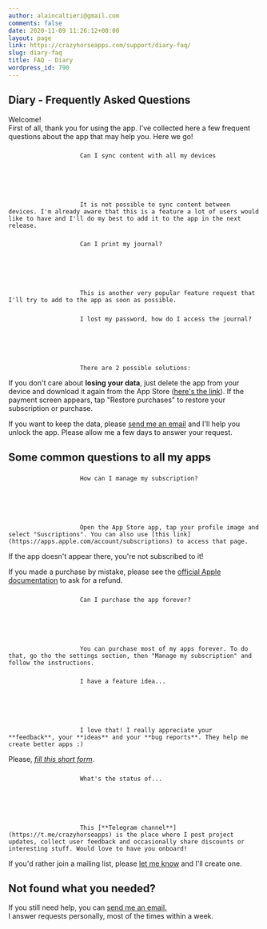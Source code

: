 ```yaml
---
author: alaincaltieri@gmail.com
comments: false
date: 2020-11-09 11:26:12+00:00
layout: page
link: https://crazyhorseapps.com/support/diary-faq/
slug: diary-faq
title: FAQ - Diary
wordpress_id: 790
---
```


## Diary - Frequently Asked Questions

Welcome!  
First of all, thank you for using the app. I've collected here a few frequent questions about the app that may help you. Here we go!

#####

    					Can I sync content with all my devices






    					It is not possible to sync content between devices. I'm already aware that this is a feature a lot of users would like to have and I'll do my best to add it to the app in the next release.




#####

    					Can I print my journal?






    					This is another very popular feature request that I'll try to add to the app as soon as possible.




#####

    					I lost my password, how do I access the journal?






    					There are 2 possible solutions:

If you don't care about **losing your data**, just delete the app from your device and download it again from the App Store ([here's the link](https://apps.apple.com/us/app/keynote/id1447344390)). If the payment screen appears, tap "Restore purchases" to restore your subscription or purchase.

If you want to keep the data, please [send me an email](mailto:help.chapps@gmail.com) and I'll help you unlock the app. Please allow me a few days to answer your request.

##

## Some common questions to all my apps

#####

    					How can I manage my subscription?






    					Open the App Store app, tap your profile image and select "Suscriptions". You can also use [this link](https://apps.apple.com/account/subscriptions) to access that page.

If the app doesn't appear there, you're not subscribed to it!

If you made a purchase by mistake, please see the [official Apple documentation](https://support.apple.com/en-us/HT202039#subscriptions) to ask for a refund.

#####

    					Can I purchase the app forever?






    					You can purchase most of my apps forever. To do that, go tho the settings section, then "Manage my subscription" and follow the instructions.




#####

    					I have a feature idea...






    					I love that! I really appreciate your **feedback**, your **ideas** and your **bug reports**. They help me create better apps :)

Please, _[fill this short form](https://forms.gle/U5a9922HSXcKfbq89)_.

#####

    					What's the status of...






    					This [**Telegram channel**](https://t.me/crazyhorseapps) is the place where I post project updates, collect user feedback and occasionally share discounts or interesting stuff. Would love to have you onboard!

If you'd rather join a mailing list, please [let me know](mailto:help.chapps@gmail.com) and I'll create one.

##

## Not found what you needed?

If you still need help, you can [send me an email.](mailto:help.chapps@gmail.com)  
I answer requests personally, most of the times within a week.
